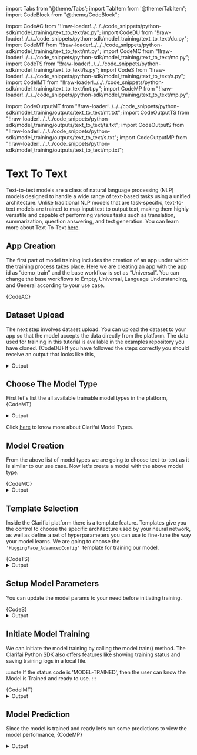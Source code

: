 import Tabs from '@theme/Tabs';
import TabItem from '@theme/TabItem';
import CodeBlock from "@theme/CodeBlock";


import CodeAC from "!!raw-loader!../../../code_snippets/python-sdk/model_training/text_to_text/ac.py";
import CodeDU from "!!raw-loader!../../../code_snippets/python-sdk/model_training/text_to_text/du.py";
import CodeMT from "!!raw-loader!../../../code_snippets/python-sdk/model_training/text_to_text/mt.py";
import CodeMC from "!!raw-loader!../../../code_snippets/python-sdk/model_training/text_to_text/mc.py";
import CodeTS from "!!raw-loader!../../../code_snippets/python-sdk/model_training/text_to_text/ts.py";
import CodeS from "!!raw-loader!../../../code_snippets/python-sdk/model_training/text_to_text/s.py";
import CodeIMT from "!!raw-loader!../../../code_snippets/python-sdk/model_training/text_to_text/imt.py";
import CodeMP from "!!raw-loader!../../../code_snippets/python-sdk/model_training/text_to_text/mp.py";


import CodeOutputMT from "!!raw-loader!../../../code_snippets/python-sdk/model_training/outputs/text_to_text/mt.txt";
import CodeOutputTS from "!!raw-loader!../../../code_snippets/python-sdk/model_training/outputs/text_to_text/ts.txt";
import CodeOutputS from "!!raw-loader!../../../code_snippets/python-sdk/model_training/outputs/text_to_text/s.txt";
import CodeOutputMP from "!!raw-loader!../../../code_snippets/python-sdk/model_training/outputs/text_to_text/mp.txt";


# Text To Text

Text-to-text models are a class of natural language processing (NLP) models designed to handle a wide range of text-based tasks using a unified architecture. Unlike traditional NLP models that are task-specific, text-to-text models are trained to map input text to output text, making them highly versatile and capable of performing various tasks such as translation, summarization, question answering, and text generation. You can learn more about Text-To-Text [here](https://docs.clarifai.com/portal-guide/model/model-types/text-to-text).


## App Creation

The first part of model training includes the creation of an app under which the training process takes place. Here we are creating an app with the app id as “demo_train” and the base workflow is set as “Universal”. You can change the base workflows to Empty, Universal, Language Understanding, and General according to your use case.

<Tabs>
<TabItem value="python" label="Python">
    <CodeBlock className="language-python">{CodeAC}</CodeBlock>
</TabItem>
</Tabs>

## Dataset Upload

The next step involves dataset upload. You can upload the dataset to your app so that the model accepts the data directly from the platform. The  data used for training in this tutorial is available in the examples repository you have cloned.
<Tabs>
<TabItem value="python" label="Python">
    <CodeBlock className="language-python">{CodeDU}</CodeBlock>
</TabItem>
</Tabs>
If you have followed the steps correctly you should receive an output that looks like this,
<details>
  <summary>Output</summary>
    <img src="/img/python-sdk/tt_du.png" width="700" height="700" />
</details>



## Choose The Model Type

First let's list the all available trainable model types in the platform,
<Tabs>
<TabItem value="python" label="Python">
    <CodeBlock className="language-python">{CodeMT}</CodeBlock>
</TabItem>
</Tabs>
<details>
  <summary>Output</summary>
    <CodeBlock className="language-text">{CodeOutputMT}</CodeBlock>
</details>


Click [here](https://docs.clarifai.com/portal-guide/model/model-types/) to know more about Clarifai Model Types.


## Model Creation

From the above list of model types we are going to choose text-to-text as it is similar to our use case. Now let's create a model with the above model type.

<Tabs>
<TabItem value="python" label="Python">
    <CodeBlock className="language-python">{CodeMC}</CodeBlock>
</TabItem>
</Tabs>

<details>
  <summary>Output</summary>
    <img src="/img/python-sdk/tt_mc.png" width="700" height="700" />
</details>

## Template Selection

Inside the Clarifiai platform there is a template feature. Templates give you the control to choose the specific architecture used by your neural network, as well as define a set of hyperparameters you can use to fine-tune the way your model learns. We are going to choose the `'HuggingFace_AdvancedConfig' `template for training our model.

<Tabs>
<TabItem value="python" label="Python">
    <CodeBlock className="language-python">{CodeTS}</CodeBlock>
</TabItem>
</Tabs>

<details>
  <summary>Output</summary>
    <CodeBlock className="language-text">{CodeOutputTS}</CodeBlock>
</details>

## Setup Model Parameters

You can update the model params to your need before initiating training.

<Tabs>
<TabItem value="python" label="Python">
    <CodeBlock className="language-python">{CodeS}</CodeBlock>
</TabItem>
</Tabs>

<details>
  <summary>Output</summary>
    <CodeBlock className="language-text">{CodeOutputS}</CodeBlock>
</details>


## Initiate Model Training

We can initiate the model training by calling the model.train() method. The Clarifai Python SDK also offers features like showing training status and saving training logs in a local file.

:::note
If the status code is 'MODEL-TRAINED', then the user can know the Model is Trained and ready to use.
:::

<Tabs>
<TabItem value="python" label="Python">
    <CodeBlock className="language-python">{CodeIMT}</CodeBlock>
</TabItem>
</Tabs>

<details>
  <summary>Output</summary>
    <img src="/img/python-sdk/tc_imt.png" width="700" height="700" />
</details>



## Model Prediction

Since the model is trained and ready let’s run some predictions to view the model performance,
<Tabs>
<TabItem value="python" label="Python">
    <CodeBlock className="language-python">{CodeMP}</CodeBlock>
</TabItem>
</Tabs>

<details>
  <summary>Output</summary>
    <CodeBlock className="language-text">{CodeOutputMP}</CodeBlock>
</details>

